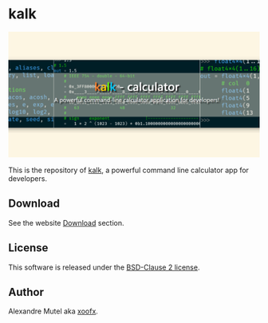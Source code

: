 # kalk

![Kalk Banner](img/github-banner.png)

This is the repository of [kalk](https://kalk.dev), a powerful command line calculator app for developers.

## Download

See the website [Download](https://kalk.dev/download) section.

## License

This software is released under the [BSD-Clause 2 license](https://opensource.org/licenses/BSD-2-Clause). 

## Author

Alexandre Mutel aka [xoofx](http://xoofx.com).